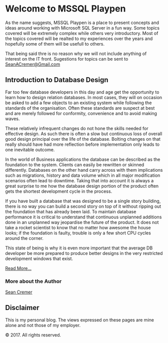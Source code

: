 # Welcome to MSSQL Playpen

As the name suggests, MSSQL Playpen is a place to present concepts and ideas around working with Microsoft SQL Server in a fun way.  Some topics covered will be extremely complex while others very introductory.  Most of the topics covered will be realted to my experiences over the years and hopefully some of them will be usefull to others.

That being said thre is no reason why we will not include anything of interest on the IT front.  Sugestions for topics can be sent to <SeanACremer@Gmail.com>


## Introduction to Database Design
Far too few database developers in this day and age get the opportunity to learn how to design relation databases.  In most cases, they will on occasion be asked to add a few objects to an existing system while following the standards of the organisation.  Often these standards are suspect at best and are merely followed for conformity, convenience and to avoid making waves. 

These relatively infrequent changes do not hone the skills needed for effective design.  As such there is often a slow but continuous loss of overall good design principal over the life of the database.  Bolting changes on that really should have had more reflection before implementation only leads to one inevitable outcome.

In the world of Business applications the database can be described as the foundation to the system.   Clients can easily be rewritten or skinned differently.  Databases on the other hand carry across with them implications such as migrations, history and data volume which in all major modification scenarios often lead to downtime.  Taking that into account it is always a great surprise to me how the database design portion of the product often gets the shortest development cycle in the process.

If you have built a database that was designed to be a single story building, there is no way you can build a second story on top of it without ripping out the foundation that has already been laid.  To maintain database performance it is critical to understand that continuous unplanned additions done in an unplanned way jeopardise the future of the product.  It does not take a rocket scientist to know that no matter how awesome the house looks; if the foundation is faulty, trouble is only a few short CPU cycles around the corner.

This state of being is why it is even more important that the average DB developer be more prepared to produce better designs in the very restricted development windows that exist.

[Read More...](IntroductionToDatabaseDesign.md)

### More about the Author

[Sean Cremer](SeanCremer.md)

## Disclaimer
This is my personal blog. The views expressed on these pages are mine alone and not those of my employer.

© 2017. All rights reserved.


